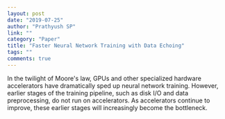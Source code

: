 ```yaml
---
layout: post
date: "2019-07-25"
author: "Prathyush SP"
link: ""
category: "Paper"
title: "Faster Neural Network Training with Data Echoing"
tags: ""
comments: true
---
```

In the twilight of Moore's law, GPUs and other specialized hardware accelerators have dramatically sped up neural network training. However, earlier stages of the training pipeline, such as disk I/O and data preprocessing, do not run on accelerators. As accelerators continue to improve, these earlier stages will increasingly become the bottleneck. 